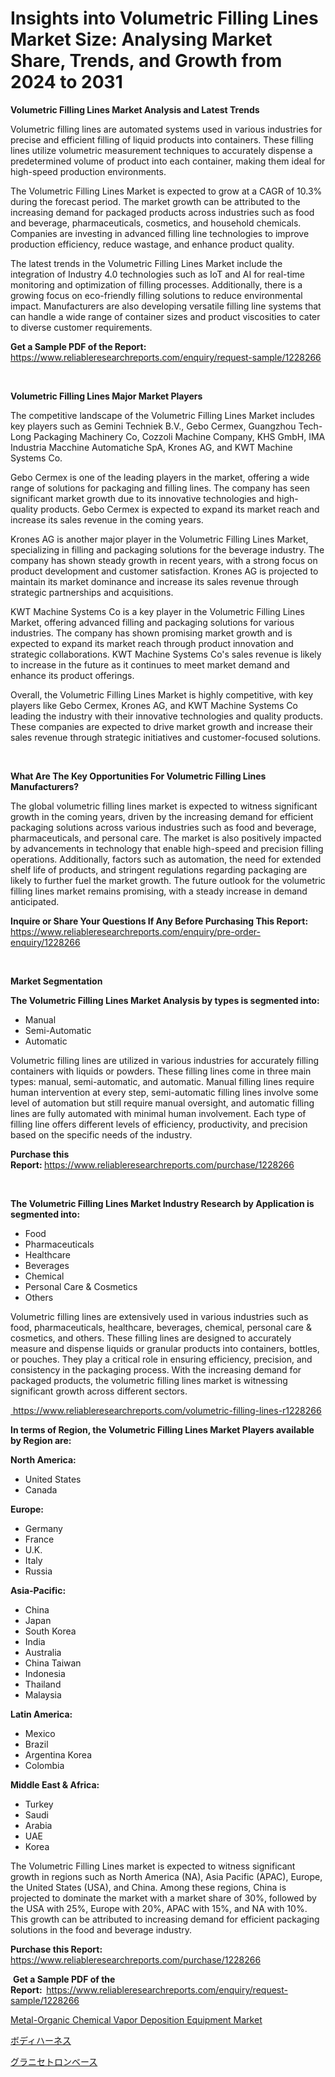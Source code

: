 <p><h1>Insights into Volumetric Filling Lines Market Size: Analysing Market Share, Trends, and Growth from 2024 to 2031</h1></p><p><strong>Volumetric Filling Lines Market Analysis and Latest Trends</strong></p>
<p><p>Volumetric filling lines are automated systems used in various industries for precise and efficient filling of liquid products into containers. These filling lines utilize volumetric measurement techniques to accurately dispense a predetermined volume of product into each container, making them ideal for high-speed production environments.</p><p>The Volumetric Filling Lines Market is expected to grow at a CAGR of 10.3% during the forecast period. The market growth can be attributed to the increasing demand for packaged products across industries such as food and beverage, pharmaceuticals, cosmetics, and household chemicals. Companies are investing in advanced filling line technologies to improve production efficiency, reduce wastage, and enhance product quality.</p><p>The latest trends in the Volumetric Filling Lines Market include the integration of Industry 4.0 technologies such as IoT and AI for real-time monitoring and optimization of filling processes. Additionally, there is a growing focus on eco-friendly filling solutions to reduce environmental impact. Manufacturers are also developing versatile filling line systems that can handle a wide range of container sizes and product viscosities to cater to diverse customer requirements.</p></p>
<p><strong>Get a Sample PDF of the Report:&nbsp;</strong> <a href="https://www.reliableresearchreports.com/enquiry/request-sample/1228266">https://www.reliableresearchreports.com/enquiry/request-sample/1228266</a></p>
<p>&nbsp;</p>
<p><strong>Volumetric Filling Lines Major Market Players</strong></p>
<p><p>The competitive landscape of the Volumetric Filling Lines Market includes key players such as Gemini Techniek B.V., Gebo Cermex, Guangzhou Tech-Long Packaging Machinery Co, Cozzoli Machine Company, KHS GmbH, IMA Industria Macchine Automatiche SpA, Krones AG, and KWT Machine Systems Co. </p><p>Gebo Cermex is one of the leading players in the market, offering a wide range of solutions for packaging and filling lines. The company has seen significant market growth due to its innovative technologies and high-quality products. Gebo Cermex is expected to expand its market reach and increase its sales revenue in the coming years.</p><p>Krones AG is another major player in the Volumetric Filling Lines Market, specializing in filling and packaging solutions for the beverage industry. The company has shown steady growth in recent years, with a strong focus on product development and customer satisfaction. Krones AG is projected to maintain its market dominance and increase its sales revenue through strategic partnerships and acquisitions.</p><p>KWT Machine Systems Co is a key player in the Volumetric Filling Lines Market, offering advanced filling and packaging solutions for various industries. The company has shown promising market growth and is expected to expand its market reach through product innovation and strategic collaborations. KWT Machine Systems Co's sales revenue is likely to increase in the future as it continues to meet market demand and enhance its product offerings.</p><p>Overall, the Volumetric Filling Lines Market is highly competitive, with key players like Gebo Cermex, Krones AG, and KWT Machine Systems Co leading the industry with their innovative technologies and quality products. These companies are expected to drive market growth and increase their sales revenue through strategic initiatives and customer-focused solutions.</p></p>
<p>&nbsp;</p>
<p><strong>What Are The Key Opportunities For Volumetric Filling Lines Manufacturers?</strong></p>
<p><p>The global volumetric filling lines market is expected to witness significant growth in the coming years, driven by the increasing demand for efficient packaging solutions across various industries such as food and beverage, pharmaceuticals, and personal care. The market is also positively impacted by advancements in technology that enable high-speed and precision filling operations. Additionally, factors such as automation, the need for extended shelf life of products, and stringent regulations regarding packaging are likely to further fuel the market growth. The future outlook for the volumetric filling lines market remains promising, with a steady increase in demand anticipated.</p></p>
<p><strong>Inquire or Share Your Questions If Any Before Purchasing This Report:</strong> <a href="https://www.reliableresearchreports.com/enquiry/pre-order-enquiry/1228266">https://www.reliableresearchreports.com/enquiry/pre-order-enquiry/1228266</a></p>
<p>&nbsp;</p>
<p><strong>Market Segmentation</strong></p>
<p><strong>The Volumetric Filling Lines Market Analysis by types is segmented into:</strong></p>
<p><ul><li>Manual</li><li>Semi-Automatic</li><li>Automatic</li></ul></p>
<p><p>Volumetric filling lines are utilized in various industries for accurately filling containers with liquids or powders. These filling lines come in three main types: manual, semi-automatic, and automatic. Manual filling lines require human intervention at every step, semi-automatic filling lines involve some level of automation but still require manual oversight, and automatic filling lines are fully automated with minimal human involvement. Each type of filling line offers different levels of efficiency, productivity, and precision based on the specific needs of the industry.</p></p>
<p><strong>Purchase this Report:&nbsp;</strong><a href="https://www.reliableresearchreports.com/purchase/1228266">https://www.reliableresearchreports.com/purchase/1228266</a></p>
<p>&nbsp;</p>
<p><strong>The Volumetric Filling Lines Market Industry Research by Application is segmented into:</strong></p>
<p><ul><li>Food</li><li>Pharmaceuticals</li><li>Healthcare</li><li>Beverages</li><li>Chemical</li><li>Personal Care & Cosmetics</li><li>Others</li></ul></p>
<p><p>Volumetric filling lines are extensively used in various industries such as food, pharmaceuticals, healthcare, beverages, chemical, personal care & cosmetics, and others. These filling lines are designed to accurately measure and dispense liquids or granular products into containers, bottles, or pouches. They play a critical role in ensuring efficiency, precision, and consistency in the packaging process. With the increasing demand for packaged products, the volumetric filling lines market is witnessing significant growth across different sectors.</p></p>
<p><a href="https://www.reliableresearchreports.com/volumetric-filling-lines-r1228266">&nbsp;https://www.reliableresearchreports.com/volumetric-filling-lines-r1228266</a></p>
<p><strong>In terms of Region, the Volumetric Filling Lines Market Players available by Region are:</strong></p>
<p>
    <p> <strong> North America: </strong>
        <ul>
            <li>United States</li>
            <li>Canada</li>
        </ul>
        </p> 
    <p> <strong> Europe: </strong>
        <ul>
            <li>Germany</li>
            <li>France</li>
            <li>U.K.</li>
            <li>Italy</li>
            <li>Russia</li>
        </ul>
        </p> 
    <p> <strong> Asia-Pacific: </strong>
        <ul>
            <li>China</li>
            <li>Japan</li>
            <li>South Korea</li>
            <li>India</li>
            <li>Australia</li>
            <li>China Taiwan</li>
            <li>Indonesia</li>
            <li>Thailand</li>
            <li>Malaysia</li>
        </ul>
        </p> 
    <p> <strong> Latin America: </strong>
        <ul>
            <li>Mexico</li>
            <li>Brazil</li>
            <li>Argentina Korea</li>
            <li>Colombia</li>
        </ul>
        </p> 
    <p> <strong> Middle East & Africa: </strong>
        <ul>
            <li>Turkey</li>
            <li>Saudi</li>
            <li>Arabia</li>
            <li>UAE</li>
            <li>Korea</li>
        </ul>
    </p>
    </p>
<p><p>The Volumetric Filling Lines market is expected to witness significant growth in regions such as North America (NA), Asia Pacific (APAC), Europe, the United States (USA), and China. Among these regions, China is projected to dominate the market with a market share of 30%, followed by the USA with 25%, Europe with 20%, APAC with 15%, and NA with 10%. This growth can be attributed to increasing demand for efficient packaging solutions in the food and beverage industry.</p></p>
<p><strong>Purchase this Report: </strong><a href="https://www.reliableresearchreports.com/purchase/1228266">https://www.reliableresearchreports.com/purchase/1228266</a></p>
<p>&nbsp;<strong>Get a Sample PDF of the Report:&nbsp;&nbsp;</strong><a href="https://www.reliableresearchreports.com/enquiry/request-sample/1228266">https://www.reliableresearchreports.com/enquiry/request-sample/1228266</a></p>
<p><strong></strong></p>
<p><p><a href="https://github.com/mancsybtousav/Market-Research-Report-List-2/blob/main/metal-organic-chemical-vapor-deposition-equipment-market.md">Metal-Organic Chemical Vapor Deposition Equipment Market</a></p><p><a href="https://github.com/EstelWisozk1/Market-Research-Report-List-1/blob/main/735575340943.md">ボディハーネス</a></p><p><a href="https://github.com/lrlmopnhwd79300/Market-Research-Report-List-1/blob/main/471507440942.md">グラニセトロンベース</a></p></p>